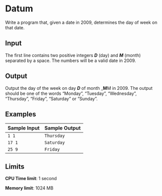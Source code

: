 # Datum

Write a program that, given a date in 2009, determines the day of week on that date.

## Input

The first line contains two positive integers _**D**_ (day) and _**M**_ (month) separated by a space. The numbers will be a valid date in 2009.

## Output

Output the day of the week on day _**D**_ of month _**M**M in 2009. The output should be one of the words “Monday”, “Tuesday”, “Wednesday”, “Thursday”, “Friday”, “Saturday” or “Sunday”.

## Examples

Sample Input | Sample Output
-|-
`1 1` | `Thursday`
`17 1` | `Saturday`
`25 9` | `Friday`

## Limits

**CPU Time limit**: 1 second

**Memory limit**: 1024 MB